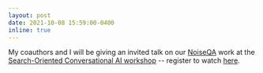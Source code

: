 ```yaml
---
layout: post
date: 2021-10-08 15:59:00-0400
inline: true
---
```


My coauthors and I will be giving an invited talk on our [NoiseQA](https://noiseqa.github.io/) work at the [Search-Oriented Conversational AI
workshop](https://scai.info/) -- register to watch [here](https://www.eventbrite.nl/e/scai21-tickets-167871384831).